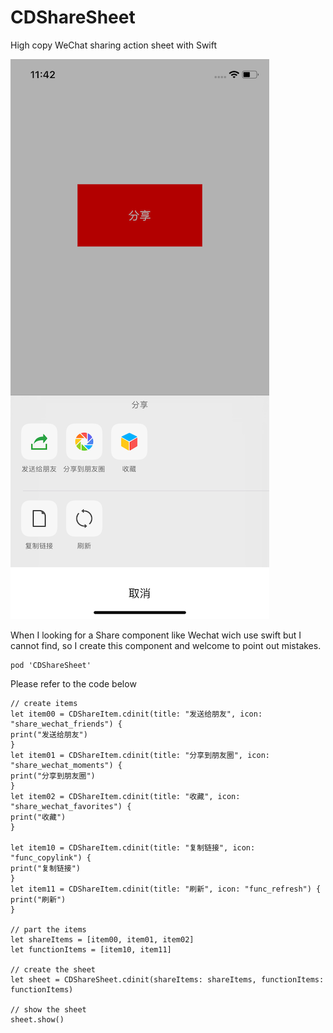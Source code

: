 # CDShareSheet
High copy WeChat sharing action sheet with Swift

![ScreenShot](https://github.com/ChardXu/CDShareSheet/blob/master/ScreenShot.png?raw=true)

When I looking for a Share component like Wechat wich use swift but I cannot find, so I create this component and welcome to point out mistakes.

```
pod 'CDShareSheet'
```

Please refer to the code below
```
// create items
let item00 = CDShareItem.cdinit(title: "发送给朋友", icon: "share_wechat_friends") {
print("发送给朋友")
}
let item01 = CDShareItem.cdinit(title: "分享到朋友圈", icon: "share_wechat_moments") {
print("分享到朋友圈")
}
let item02 = CDShareItem.cdinit(title: "收藏", icon: "share_wechat_favorites") {
print("收藏")
}

let item10 = CDShareItem.cdinit(title: "复制链接", icon: "func_copylink") {
print("复制链接")
}
let item11 = CDShareItem.cdinit(title: "刷新", icon: "func_refresh") {
print("刷新")
}

// part the items
let shareItems = [item00, item01, item02]
let functionItems = [item10, item11]

// create the sheet
let sheet = CDShareSheet.cdinit(shareItems: shareItems, functionItems: functionItems)

// show the sheet
sheet.show()
```
